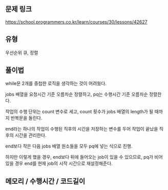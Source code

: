 ## 문제 링크

https://school.programmers.co.kr/learn/courses/30/lessons/42627

## 유형

우선순위 큐, 정렬

## 풀이법

while문 2개를 중첩한 로직을 생각하는 것이 어려웠다.

jobs 배열을 요청시간 기준 오름차순 정렬하고, pq는 수행시간 기준 오름차순 정렬한다.

작업의 수행 단위는 count 변수로 세고, count 횟수가 jobs 배열의 length가 될 때까지 반복문을 돌린다.

end라는 하나의 작업이 수행된 직후의 시간을 저장하는 변수를 두어 작업이 끝났을 직후의 시간을 관리한다.

end보다 작은 다음 jobs 배열 원소들을 모두 pq에 넣는 식으로 진행.

하지만 이렇게 했을 경우, end보다 뒤에 들어오는 job이 있을 수 있으므로, pq가 비어있을 경우 end를 현재 job의 시작 시간으로 재설정해준다.

## 메모리 / 수행시간 / 코드길이
